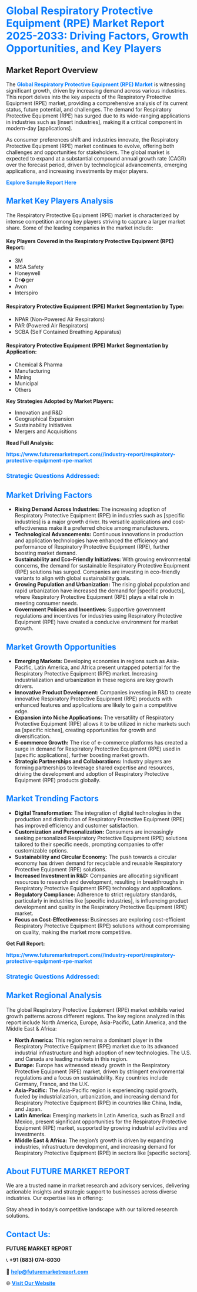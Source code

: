 <h1 style="color: #007BFF;">Global Respiratory Protective Equipment (RPE) Market Report 2025-2033: Driving Factors, Growth Opportunities, and Key Players</h1>

<section id="overview">
<h2>Market Report Overview</h2>
<p>The <a href="https://www.futuremarketreport.com//industry-report/respiratory-protective-equipment-rpe-market" style="color: #007BFF; text-decoration: none;"><strong>Global Respiratory Protective Equipment (RPE) Market</strong></a> is witnessing significant growth, driven by increasing demand across various industries. This report delves into the key aspects of the Respiratory Protective Equipment (RPE) market, providing a comprehensive analysis of its current status, future potential, and challenges. The demand for Respiratory Protective Equipment (RPE) has surged due to its wide-ranging applications in industries such as [insert industries], making it a critical component in modern-day [applications].</p>
<p>As consumer preferences shift and industries innovate, the Respiratory Protective Equipment (RPE) market continues to evolve, offering both challenges and opportunities for stakeholders. The global market is expected to expand at a substantial compound annual growth rate (CAGR) over the forecast period, driven by technological advancements, emerging applications, and increasing investments by major players.</p>
</section>

<section id="overview">
<p><a href="https://www.futuremarketreport.com//request-sample/reportId=55176" style="color: #007BFF; text-decoration: none;"><strong>Explore Sample Report Here</strong></a></p>
</section>

<section id="key-players">
<h2 style="color: #007BFF;">Market Key Players Analysis</h2>
<p>The Respiratory Protective Equipment (RPE) market is characterized by intense competition among key players striving to capture a larger market share. Some of the leading companies in the market include:</p>
<h4>Key Players Covered in the Respiratory Protective Equipment (RPE) Report:</h4>
<ul><li>3M</li><li>MSA Safety</li><li>Honeywell</li><li>Dr�ger</li><li>Avon</li><li>Interspiro</li></ul>
<h4>Respiratory Protective Equipment (RPE) Market Segmentation by Type:</h4>
<ul><li>NPAR (Non-Powered Air Respirators)</li><li>PAR (Powered Air Respirators)</li><li>SCBA (Self Contained Breathing Apparatus)</li></ul>

<h4>Respiratory Protective Equipment (RPE) Market Segmentation by Application:</h4>
<ul><li>Chemical &amp; Pharma</li><li>Manufacturing</li><li>Mining</li><li>Municipal</li><li>Others</li></ul>
<p><strong>Key Strategies Adopted by Market Players:</strong></p>
<ul>
<li>Innovation and R&D</li>
<li>Geographical Expansion</li>
<li>Sustainability Initiatives</li>
<li>Mergers and Acquisitions</li>
</ul>
</section>

<section>
<p><strong>Read Full Analysis: </strong></p><a href="https://www.futuremarketreport.com//industry-report/respiratory-protective-equipment-rpe-market" style="color: #007BFF; text-decoration: none;"><strong>https://www.futuremarketreport.com//industry-report/respiratory-protective-equipment-rpe-market</strong></a>
<h3 style="color: #007BFF;">Strategic Questions Addressed:</h3>
</section>

<section id="driving-factors">
<h2 style="color: #007BFF;">Market Driving Factors</h2>
<ul>
<li><strong>Rising Demand Across Industries:</strong> The increasing adoption of Respiratory Protective Equipment (RPE) in industries such as [specific industries] is a major growth driver. Its versatile applications and cost-effectiveness make it a preferred choice among manufacturers.</li>
<li><strong>Technological Advancements:</strong> Continuous innovations in production and application technologies have enhanced the efficiency and performance of Respiratory Protective Equipment (RPE), further boosting market demand.</li>
<li><strong>Sustainability and Eco-Friendly Initiatives:</strong> With growing environmental concerns, the demand for sustainable Respiratory Protective Equipment (RPE) solutions has surged. Companies are investing in eco-friendly variants to align with global sustainability goals.</li>
<li><strong>Growing Population and Urbanization:</strong> The rising global population and rapid urbanization have increased the demand for [specific products], where Respiratory Protective Equipment (RPE) plays a vital role in meeting consumer needs.</li>
<li><strong>Government Policies and Incentives:</strong> Supportive government regulations and incentives for industries using Respiratory Protective Equipment (RPE) have created a conducive environment for market growth.</li>
</ul>
</section>

<section id="growth-opportunities">
<h2 style="color: #007BFF;">Market Growth Opportunities</h2>
<ul>
<li><strong>Emerging Markets:</strong> Developing economies in regions such as Asia-Pacific, Latin America, and Africa present untapped potential for the Respiratory Protective Equipment (RPE) market. Increasing industrialization and urbanization in these regions are key growth drivers.</li>
<li><strong>Innovative Product Development:</strong> Companies investing in R&D to create innovative Respiratory Protective Equipment (RPE) products with enhanced features and applications are likely to gain a competitive edge.</li>
<li><strong>Expansion into Niche Applications:</strong> The versatility of Respiratory Protective Equipment (RPE) allows it to be utilized in niche markets such as [specific niches], creating opportunities for growth and diversification.</li>
<li><strong>E-commerce Growth:</strong> The rise of e-commerce platforms has created a surge in demand for Respiratory Protective Equipment (RPE) used in [specific applications], further boosting market growth.</li>
<li><strong>Strategic Partnerships and Collaborations:</strong> Industry players are forming partnerships to leverage shared expertise and resources, driving the development and adoption of Respiratory Protective Equipment (RPE) products globally.</li>
</ul>
</section>

<section id="trending-factors">
<h2 style="color: #007BFF;">Market Trending Factors</h2>
<ul>
<li><strong>Digital Transformation:</strong> The integration of digital technologies in the production and distribution of Respiratory Protective Equipment (RPE) has improved efficiency and customer satisfaction.</li>
<li><strong>Customization and Personalization:</strong> Consumers are increasingly seeking personalized Respiratory Protective Equipment (RPE) solutions tailored to their specific needs, prompting companies to offer customizable options.</li>
<li><strong>Sustainability and Circular Economy:</strong> The push towards a circular economy has driven demand for recyclable and reusable Respiratory Protective Equipment (RPE) solutions.</li>
<li><strong>Increased Investment in R&D:</strong> Companies are allocating significant resources to research and development, resulting in breakthroughs in Respiratory Protective Equipment (RPE) technology and applications.</li>
<li><strong>Regulatory Compliance:</strong> Adherence to strict regulatory standards, particularly in industries like [specific industries], is influencing product development and quality in the Respiratory Protective Equipment (RPE) market.</li>
<li><strong>Focus on Cost-Effectiveness:</strong> Businesses are exploring cost-efficient Respiratory Protective Equipment (RPE) solutions without compromising on quality, making the market more competitive.</li>
</ul>
</section>

<section>
<p><strong>Get Full Report: </strong></p><a href="https://www.futuremarketreport.com//industry-report/respiratory-protective-equipment-rpe-market" style="color: #007BFF; text-decoration: none;"><strong>https://www.futuremarketreport.com//industry-report/respiratory-protective-equipment-rpe-market</strong></a>
<h3 style="color: #007BFF;">Strategic Questions Addressed:</h3>
</section>


<section id="regional-analysis">
<h2 style="color: #007BFF;">Market Regional Analysis</h2>
<p>The global Respiratory Protective Equipment (RPE) market exhibits varied growth patterns across different regions. The key regions analyzed in this report include North America, Europe, Asia-Pacific, Latin America, and the Middle East & Africa:</p>
<ul>
<li><strong>North America:</strong> This region remains a dominant player in the Respiratory Protective Equipment (RPE) market due to its advanced industrial infrastructure and high adoption of new technologies. The U.S. and Canada are leading markets in this region.</li>
<li><strong>Europe:</strong> Europe has witnessed steady growth in the Respiratory Protective Equipment (RPE) market, driven by stringent environmental regulations and a focus on sustainability. Key countries include Germany, France, and the U.K.</li>
<li><strong>Asia-Pacific:</strong> The Asia-Pacific region is experiencing rapid growth, fueled by industrialization, urbanization, and increasing demand for Respiratory Protective Equipment (RPE) in countries like China, India, and Japan.</li>
<li><strong>Latin America:</strong> Emerging markets in Latin America, such as Brazil and Mexico, present significant opportunities for the Respiratory Protective Equipment (RPE) market, supported by growing industrial activities and investments.</li>
<li><strong>Middle East & Africa:</strong> The region’s growth is driven by expanding industries, infrastructure development, and increasing demand for Respiratory Protective Equipment (RPE) in sectors like [specific sectors].</li>
</ul>
</section>

<footer>
<h2 style="color: #007BFF;">About FUTURE MARKET REPORT</h2>
<p>We are a trusted name in market research and advisory services, delivering actionable insights and strategic support to businesses across diverse industries. Our expertise lies in offering:</p>

<p>Stay ahead in today’s competitive landscape with our tailored research solutions.</p>

<h2 style="color: #007BFF;">Contact Us:</h2>
<p><strong>FUTURE MARKET REPORT</strong></p>
<p>📞 <strong>+91 (883) 074-8030</strong></p>
<p>📧 <strong><a href="mailto:help@futuremarketreport.com" style="color: #007BFF;">help@futuremarketreport.com</a></strong></p>
<p>🌐 <strong><a href="https://www.futuremarketreport.com/" style="color: #007BFF;">Visit Our Website</a></strong></p>
</footer>